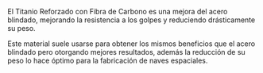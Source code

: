 El Titanio Reforzado con Fibra de Carbono es una mejora del acero blindado, mejorando la resistencia a los golpes y reduciendo drásticamente su peso.

Este material suele usarse para obtener los mismos beneficios que el acero blindado pero otorgando mejores resultados, además la reducción de su peso lo hace óptimo para la fabricación de naves espaciales.